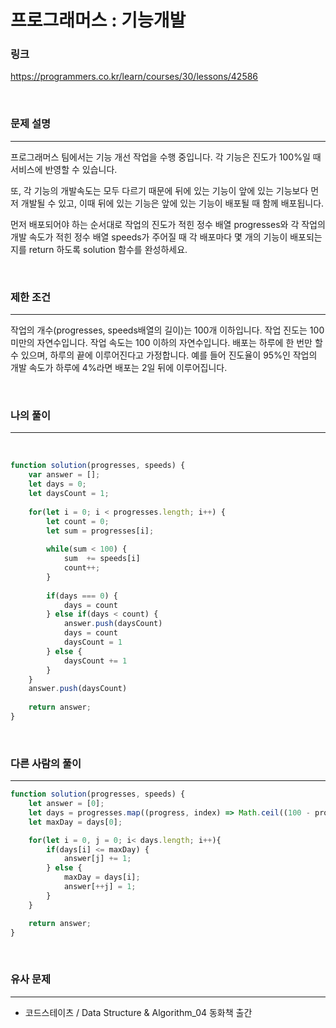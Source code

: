 프로그래머스 : 기능개발
===
### 링크
https://programmers.co.kr/learn/courses/30/lessons/42586

<br>

### 문제 설명
---
프로그래머스 팀에서는 기능 개선 작업을 수행 중입니다. 각 기능은 진도가 100%일 때 서비스에 반영할 수 있습니다.

또, 각 기능의 개발속도는 모두 다르기 때문에 뒤에 있는 기능이 앞에 있는 기능보다 먼저 개발될 수 있고, 이때 뒤에 있는 기능은 앞에 있는 기능이 배포될 때 함께 배포됩니다.

먼저 배포되어야 하는 순서대로 작업의 진도가 적힌 정수 배열 progresses와 각 작업의 개발 속도가 적힌 정수 배열 speeds가 주어질 때 각 배포마다 몇 개의 기능이 배포되는지를 return 하도록 solution 함수를 완성하세요.

<br>

### 제한 조건
---
작업의 개수(progresses, speeds배열의 길이)는 100개 이하입니다.
작업 진도는 100 미만의 자연수입니다.
작업 속도는 100 이하의 자연수입니다.
배포는 하루에 한 번만 할 수 있으며, 하루의 끝에 이루어진다고 가정합니다. 예를 들어 진도율이 95%인 작업의 개발 속도가 하루에 4%라면 배포는 2일 뒤에 이루어집니다.

<br>


### 나의 풀이
---

<br>

```js
function solution(progresses, speeds) {
    var answer = [];
    let days = 0;
    let daysCount = 1;
    
    for(let i = 0; i < progresses.length; i++) {
        let count = 0;
        let sum = progresses[i];
        
        while(sum < 100) {
            sum  += speeds[i]
            count++;
        }
        
        if(days === 0) {
            days = count
        } else if(days < count) {
            answer.push(daysCount)
            days = count
            daysCount = 1
        } else {
            daysCount += 1
        }
    }
    answer.push(daysCount)
    
    return answer;
}
```
<br>

### 다른 사람의 풀이
---

```js
function solution(progresses, speeds) {
    let answer = [0];
    let days = progresses.map((progress, index) => Math.ceil((100 - progress) / speeds[index]));
    let maxDay = days[0];

    for(let i = 0, j = 0; i< days.length; i++){
        if(days[i] <= maxDay) {
            answer[j] += 1;
        } else {
            maxDay = days[i];
            answer[++j] = 1;
        }
    }

    return answer;
}
```
<br>

### 유사 문제
---
- 코드스테이츠 / Data Structure & Algorithm_04 동화책 출간

<br>
